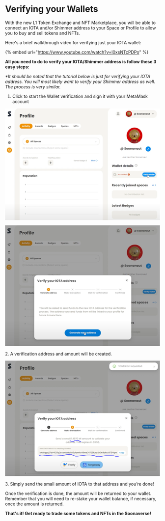 # Verifying your Wallets

With the new L1 Token Exchange and NFT Marketplace, you will be able to connect an IOTA and/or Shimmer address to your Space or Profile to allow you to buy and sell tokens and NFTs.

Here's a brief walkthrough video for verifying just your IOTA wallet:

{% embed url="https://www.youtube.com/watch?v=I0xsNTcPDPo" %}



**All you need to do to verify your IOTA/Shimmer address is follow these 3 easy steps:**

_\*It should be noted that the tutorial below is just for verifying your IOTA address. You will most likely want to verify your Shimmer address as well. The process is very similar._

1. Click to start the Wallet verification and sign it with your MetaMask account

![](<../.gitbook/assets/image (6) (1) (1) (1) (1) (1).png>)

![](<../.gitbook/assets/image (3) (1) (1) (1).png>)

2\. A verification address and amount will be created.

![](<../.gitbook/assets/image (11) (1) (1) (1).png>)

3\. Simply send the small amount of IOTA to that address and you’re done!



Once the verification is done, the amount will be returned to your wallet. Remember that you will need to re-stake your wallet balance, if necessary, once the amount is returned.



**That's it! Get ready to trade some tokens and NFTs in the Soonaverse!**
